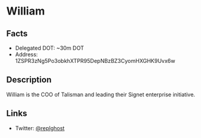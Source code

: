 # William

## Facts
- Delegated DOT: ~30m DOT
- Address: 1ZSPR3zNg5Po3obkhXTPR95DepNBzBZ3CyomHXGHK9Uvx6w

## Description

William is the COO of Talisman and leading their Signet enterprise initiative.

## Links
- Twitter: [@replghost](https://twitter.com/replghost)